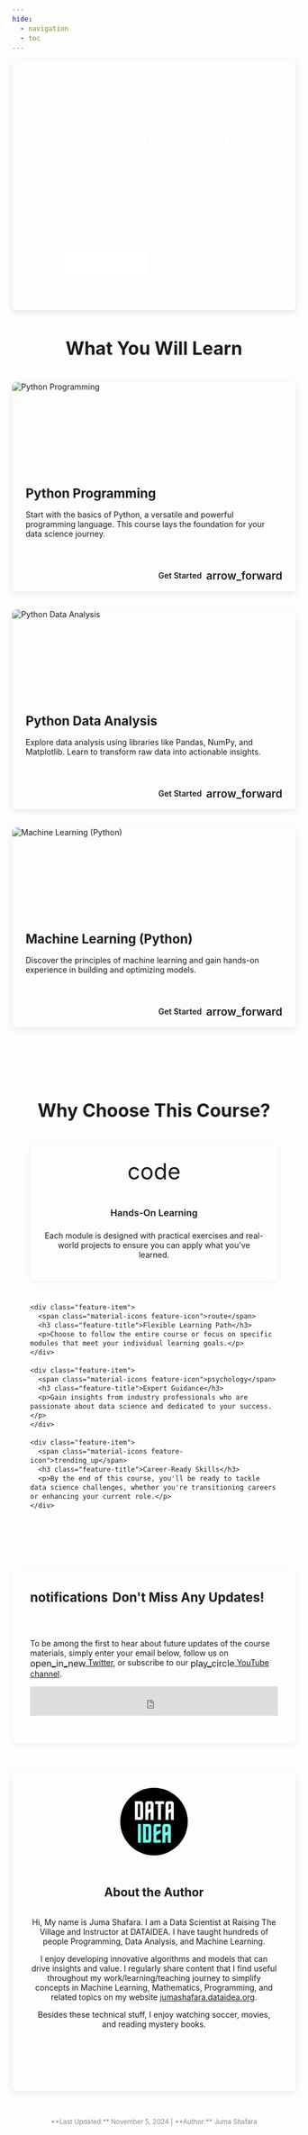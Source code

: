 ```yaml
---
hide:
  - navigation
  - toc
---
```


<style>
.hero {
  padding: 4rem 0;
  text-align: center;
  background: linear-gradient(135deg, var(--md-primary-fg-color) 0%, var(--md-primary-fg-color--light) 100%);
  color: white;
  border-radius: 8px;
  margin-bottom: 3rem;
  box-shadow: 0 4px 10px rgba(0, 0, 0, 0.1);
}

.hero h1 {
  font-size: 2.5rem;
  margin-bottom: 1rem;
  font-weight: 700;
}

.hero p {
  font-size: 1.2rem;
  padding: 0 2rem;
  max-width: 800px;
  margin: 0 auto 2rem;
  opacity: 0.9;
}

.hero-buttons {
  display: flex;
  gap: 1rem;
  justify-content: center;
  margin-top: 2rem;
}

.hero-button {
  display: inline-block;
  padding: 0.8rem 1.5rem;
  border-radius: 4px;
  font-weight: 600;
  transition: all 0.3s ease;
  text-decoration: none;
}

.primary-button {
  background-color: white;
  color: var(--md-primary-fg-color);
}

.primary-button:hover {
  background-color: #f5f5f5;
  transform: translateY(-2px);
}

.secondary-button {
  background-color: rgba(255, 255, 255, 0.2);
  color: white;
}

.secondary-button:hover {
  background-color: rgba(255, 255, 255, 0.3);
  transform: translateY(-2px);
}

.section-title {
  font-size: 2rem;
  text-align: center;
  margin: 2rem 0;
  position: relative;
  padding-bottom: 0.5rem;
}

.section-title::after {
  content: "";
  position: absolute;
  bottom: 0;
  left: 50%;
  transform: translateX(-50%);
  width: 100px;
  height: 4px;
  background-color: var(--md-primary-fg-color);
  border-radius: 2px;
}

.course-cards {
  display: grid;
  grid-template-columns: repeat(auto-fit, minmax(300px, 1fr));
  gap: 2rem;
  margin: 2rem 0;
}

.course-card {
  border-radius: 8px;
  overflow: hidden;
  box-shadow: 0 4px 12px rgba(0, 0, 0, 0.08);
  transition: all 0.3s ease;
  display: flex;
  flex-direction: column;
  height: 100%;
}

.course-card:hover {
  transform: translateY(-5px);
  box-shadow: 0 8px 24px rgba(0, 0, 0, 0.12);
}

.card-content {
  padding: 1.5rem;
  flex-grow: 1;
}

.card-title {
  font-size: 1.4rem;
  margin-top: 0;
  margin-bottom: 1rem;
  color: var(--md-primary-fg-color);
}

.card-footer {
  padding: 1rem 1.5rem;
  text-align: right;
}

.card-link {
  color: var(--md-primary-fg-color);
  font-weight: 600;
  text-decoration: none;
  display: inline-flex;
  align-items: center;
  transition: all 0.3s ease;
}

.card-link:hover {
  color: var(--md-primary-fg-color--light);
}

.card-link .material-icons {
  margin-left: 0.5rem;
  font-size: 1.2rem;
}

.features-section {
  padding: 3rem 2rem;
  border-radius: 8px;
  margin: 3rem 0;
}

.features-grid {
  display: grid;
  grid-template-columns: repeat(auto-fit, minmax(250px, 1fr));
  gap: 1.5rem;
}

.feature-item {
  display: flex;
  flex-direction: column;
  align-items: center;
  text-align: center;
  padding: 1.5rem;
  border-radius: 8px;
  box-shadow: 0 2px 8px rgba(0, 0, 0, 0.06);
  transition: all 0.3s ease;
}

.feature-item:hover {
  transform: translateY(-3px);
  box-shadow: 0 4px 12px rgba(0, 0, 0, 0.1);
}

.feature-icon {
  font-size: 2.5rem;
  margin-bottom: 1rem;
  color: var(--md-primary-fg-color);
}

.feature-title {
  font-weight: 600;
  margin-bottom: 0.5rem;
}

.newsletter {
  padding: 2rem;
  border-radius: 8px;
  margin: 3rem 0;
  box-shadow: 0 4px 12px rgba(0, 0, 0, 0.05);
  border: none;
}

.newsletter h4 {
  font-size: 1.4rem;
  margin-top: 0;
  color: var(--md-primary-fg-color);
  display: flex;
  align-items: center;
  gap: 0.5rem;
}

.newsletter-body {
  padding: 1rem 0;
}

.newsletter-frame {
  width: 100%;
  max-width: 500px;
  margin: 0 auto;
  display: block;
}

.author-section {
  display: flex;
  flex-direction: column;
  align-items: center;
  text-align: center;
  padding: 2rem;
  border-radius: 8px;
  box-shadow: 0 4px 12px rgba(0, 0, 0, 0.08);
  margin: 3rem 0;
}

.author-image {
  width: 120px;
  height: 120px;
  border-radius: 50%;
  object-fit: cover;
  margin-bottom: 1.5rem;
  border: 4px solid var(--md-primary-fg-color);
}

.author-bio {
  max-width: 700px;
  margin: 0 auto;
}

.social-links {
  display: flex;
  gap: 1rem;
  margin-top: 1.5rem;
}

.social-link {
  display: inline-flex;
  align-items: center;
  justify-content: center;
  width: 40px;
  height: 40px;
  border-radius: 50%;
  color: white;
  transition: all 0.3s ease;
}

.social-link:hover {
  transform: translateY(-3px);
}
</style>

<div class="hero">
  <h1>Programming for Data Science</h1>
  <p>A comprehensive and dynamic course designed to equip you with the skills to thrive in the world of data science</p>
  <div class="hero-buttons">
    <a href="#courses" class="hero-button primary-button">Explore Courses</a>
    <a href="#about" class="hero-button secondary-button">About the Author</a>
  </div>
</div>

<h2 class="section-title" id="courses">What You Will Learn</h2>

<div class="course-cards">
  <div class="course-card">
    <div class="card-image" style="height: 160px; overflow: hidden; position: relative;">
      <img src="https://images.unsplash.com/photo-1526379095098-d400fd0bf935?ixlib=rb-4.0.3&auto=format&fit=crop&w=800&q=80" alt="Python Programming" style="width: 100%; height: 100%; object-fit: cover; position: absolute; top: 0; left: 0;">
    </div>
    <div class="card-content">
      <h3 class="card-title">Python Programming</h3>
      <p>Start with the basics of Python, a versatile and powerful programming language. This course lays the foundation for your data science journey.</p>
    </div>
    <div class="card-footer">
      <a href="/Python/11_python_tutorial/" class="card-link">
        Get Started
        <span class="material-icons">arrow_forward</span>
      </a>
    </div>
  </div>
  
  <div class="course-card">
    <div class="card-image" style="height: 160px; overflow: hidden; position: relative;">
      <img src="https://images.unsplash.com/photo-1551288049-bebda4e38f71?ixlib=rb-4.0.3&auto=format&fit=crop&w=800&q=80" alt="Python Data Analysis" style="width: 100%; height: 100%; object-fit: cover; position: absolute; top: 0; left: 0;">
    </div>
    <div class="card-content">
      <h3 class="card-title">Python Data Analysis</h3>
      <p>Explore data analysis using libraries like Pandas, NumPy, and Matplotlib. Learn to transform raw data into actionable insights.</p>
    </div>
    <div class="card-footer">
      <a href="/Data%20Collection%20and%20Visulization/31_matplotlib_refined/" class="card-link">
        Get Started
        <span class="material-icons">arrow_forward</span>
      </a>
    </div>
  </div>
  
  <div class="course-card">
    <div class="card-image" style="height: 160px; overflow: hidden; position: relative;">
      <img src="https://images.unsplash.com/photo-1515879218367-8466d910aaa4?ixlib=rb-4.0.3&auto=format&fit=crop&w=800&q=80" alt="Machine Learning (Python)" style="width: 100%; height: 100%; object-fit: cover; position: absolute; top: 0; left: 0;">
    </div>
    <div class="card-content">
      <h3 class="card-title">Machine Learning (Python)</h3>
      <p>Discover the principles of machine learning and gain hands-on experience in building and optimizing models.</p>
    </div>
    <div class="card-footer">
      <a href="/Machine%20Learning/41_overview_of_machine_learning/" class="card-link">
        Get Started
        <span class="material-icons">arrow_forward</span>
      </a>
    </div>
  </div>
</div>

<div class="features-section">
  <h2 class="section-title">Why Choose This Course?</h2>
  
  <div class="features-grid">
    <div class="feature-item">
      <span class="material-icons feature-icon">code</span>
      <h3 class="feature-title">Hands-On Learning</h3>
      <p>Each module is designed with practical exercises and real-world projects to ensure you can apply what you've learned.</p>
    </div>
    
    <div class="feature-item">
      <span class="material-icons feature-icon">route</span>
      <h3 class="feature-title">Flexible Learning Path</h3>
      <p>Choose to follow the entire course or focus on specific modules that meet your individual learning goals.</p>
    </div>
    
    <div class="feature-item">
      <span class="material-icons feature-icon">psychology</span>
      <h3 class="feature-title">Expert Guidance</h3>
      <p>Gain insights from industry professionals who are passionate about data science and dedicated to your success.</p>
    </div>
    
    <div class="feature-item">
      <span class="material-icons feature-icon">trending_up</span>
      <h3 class="feature-title">Career-Ready Skills</h3>
      <p>By the end of this course, you'll be ready to tackle data science challenges, whether you're transitioning careers or enhancing your current role.</p>
    </div>
  </div>
</div>

<div class="newsletter">
  <h4><span class="material-icons">notifications</span> Don't Miss Any Updates!</h4>
  <div class="newsletter-body">
    <p>
      To be among the first to hear about future updates of the course materials, simply enter your email below, follow us on 
      <a href="https://x.com/dataideaorg"><span class="material-icons" style="font-size: 1rem; vertical-align: middle;">open_in_new</span> Twitter</a>, 
      or subscribe to our <a href="https://www.youtube.com/@dataidea-science"><span class="material-icons" style="font-size: 1rem; vertical-align: middle;">play_circle</span> YouTube channel</a>.
    </p>
    <iframe class="newsletter-frame" src="https://embeds.beehiiv.com/5fc7c425-9c7e-4e08-a514-ad6c22beee74?slim=true" data-test-id="beehiiv-embed" height="52" frameborder="0" scrolling="no"></iframe>
  </div>
</div>

<div class="author-section" id="about">
  <img src="./assets/logo.png" alt="Juma Shafara" class="author-image">
  <h2>About the Author</h2>
  <div class="author-bio">
    <p>Hi, My name is Juma Shafara. I am a Data Scientist at Raising The Village and Instructor at DATAIDEA. I have taught hundreds of people Programming, Data Analysis, and Machine Learning.</p>
    <p>I enjoy developing innovative algorithms and models that can drive insights and value. I regularly share content that I find useful throughout my work/learning/teaching journey to simplify concepts in Machine Learning, Mathematics, Programming, and related topics on my website <a href="https://jumashafara.dataidea.org">jumashafara.dataidea.org</a>.</p>
    <p>Besides these technical stuff, I enjoy watching soccer, movies, and reading mystery books.</p>
  </div>
  <div class="social-links">
    <a href="https://twitter.com/jumashafara" class="social-link" target="_blank"><span class="material-icons">language</span></a>
    <a href="https://github.com/jumashafara" class="social-link" target="_blank"><span class="material-icons">code</span></a>
    <a href="mailto:example@email.com" class="social-link"><span class="material-icons">email</span></a>
  </div>
</div>

<small style="display: block; text-align: center; margin-top: 2rem; color: #888;">
  **Last Updated:** November 5, 2024 | **Author:** Juma Shafara
</small>
